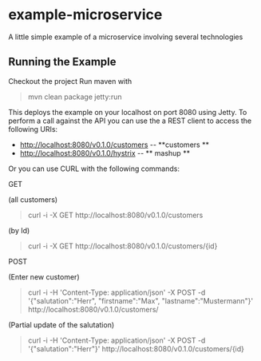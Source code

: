 # example-microservice
A little simple example of a microservice involving several technologies

## Running the Example

Checkout the project
Run maven with
> mvn clean package jetty:run

This deploys the example on your localhost on port 8080 using Jetty. 
To perform a call against the API you can use the a REST client to access the following URIs:

* <a href="http://localhost:8080/v0.1.0/customers">http://localhost:8080/v0.1.0/customers</a> -- **customers **
* <a href="http://localhost:8080/v0.1.0/hystrix">http://localhost:8080/v0.1.0/hystrix</a> -- ** mashup **



Or you can use CURL with the following commands:

GET

(all customers)

> curl -i -X GET http://localhost:8080/v0.1.0/customers

(by Id)

> curl -i -X GET http://localhost:8080/v0.1.0/customers/{id}

POST

(Enter new customer)

> curl -i -H 'Content-Type: application/json' -X POST -d '{"salutation":"Herr", "firstname":"Max", "lastname":"Mustermann"}' http://localhost:8080/v0.1.0/customers/

(Partial update of the salutation)

> curl -i -H 'Content-Type: application/json' -X POST -d '{"salutation":"Herr"}' http://localhost:8080/v0.1.0/customers/{id}
